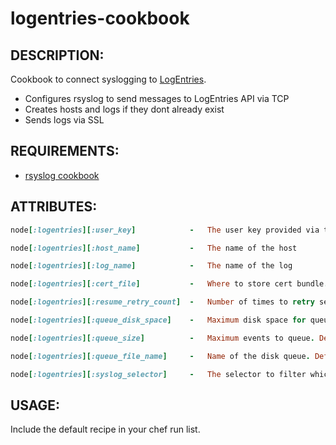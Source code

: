 # logentries-cookbook


## DESCRIPTION:
Cookbook to connect syslogging to [LogEntries](https://logentries.com/).

- Configures rsyslog to send messages to LogEntries API via TCP
- Creates hosts and logs if they dont already exist
- Sends logs via SSL



## REQUIREMENTS:

 * [rsyslog cookbook](http://community.opscode.com/cookbooks/rsyslog)


## ATTRIBUTES:


```ruby
node[:logentries][:user_key]            -   The user key provided via the LogEntries UI

node[:logentries][:host_name]           -   The name of the host

node[:logentries][:log_name]            -   The name of the log

node[:logentries][:cert_file]           -   Where to store cert bundle. Defaults to '/opt/ssl/logentries.all.crt'

node[:logentries][:resume_retry_count]  -   Number of times to retry sending failed messages. Defaults to unlimited.

node[:logentries][:queue_disk_space]    -   Maximum disk space for queues. Defaults to 100M.

node[:logentries][:queue_size]          -   Maximum events to queue. Defaults to 100000.

node[:logentries][:queue_file_name]     -   Name of the disk queue. Defaults to 'rsyslog_queue_main'.

node[:logentries][:syslog_selector]     -   The selector to filter which logs are sent to LogEntries. Defaults to *.*

```



    
## USAGE:

Include the default recipe in your chef run list.
    

